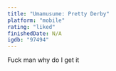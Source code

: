 ```yaml
---
title: "Umamusume: Pretty Derby"
platform: "mobile"
rating: "liked"
finishedDate: N/A
igdb: "97494"
---
```


Fuck man why do I get it
